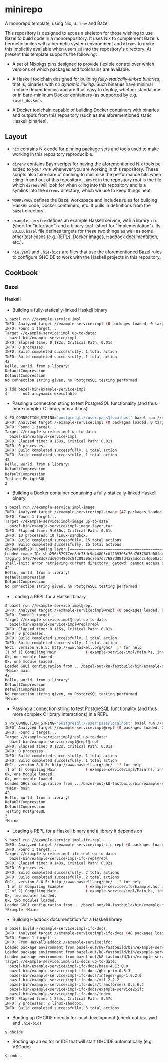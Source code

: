 # minirepo

A monorepo template, using Nix, `direnv` and Bazel.

This repository is designed to act as a skeleton for those wishing to use Bazel
to build code in a monorepository. It uses Nix to complement Bazel's hermetic
builds with a hermetic system environment and `direnv` to make this implicitly
available when users `cd` into the repository's directory. At present this
template supports the following:

* A set of Nixpkgs pins designed to provide flexible control over which versions
  of which packages and toolchains are available.

* A Haskell toolchain designed for building _fully-statically-linked binaries_,
  that is, binaries with _no dynamic linking_. Such binaries have minimal
  runtime dependencies and are thus easy to deploy, whether standalone or in
  bare-minimum Docker containers (as supported by e.g. `rules_docker`).

* A Docker toolchain capable of building Docker containers with binaries and
  outputs from this repository (such as the aforementioned static Haskell
  binaries).

## Layout

* `nix` contains Nix code for pinning package sets and tools used to make
  working in this repository reproducible.

* `direnv` contains Bash scripts for having the aforementioned Nix tools be
  added to your `PATH` whenever you are working in this repository. These
  scripts also take care of caching to minimise the performance hits when
  `cd`ing in and out of this repository. `.envrc` in the repository root is the
  file which `direnv` will look for when `cd`ing into this repository and is a
  symlink into the `direnv` directory, which we use to keep things neat.

* `WORKSPACE` defines the Bazel workspace and includes rules for building
  Haskell code, Docker containers, etc. It pulls in definitions from the `bazel`
  directory.

* `example-service` defines an example Haskell service, with a library `ifc`
  (short for "interface") and a binary `impl` (short for "implementation"). Its
  `BUILD.bazel` file defines targets for these two things as well as some other
  test cases (e.g. REPLs, Docker images, Haddock documentation, etc.).

* `hie.yaml` and `.hie-bios` are files that use the aforementioned Bazel rules
  to configure GHCIDE to work with the Haskell projects in this repository.

## Cookbook

### Bazel

#### Haskell

* Building a fully-statically-linked Haskell binary

```bash
$ bazel run //example-service:impl
INFO: Analyzed target //example-service:impl (0 packages loaded, 0 targets configured).
INFO: Found 1 target...
Target //example-service:impl up-to-date:
  bazel-bin/example-service/impl
INFO: Elapsed time: 0.182s, Critical Path: 0.01s
INFO: 0 processes.
INFO: Build completed successfully, 1 total action
INFO: Build completed successfully, 1 total action
42
Hello, world, from a library!
DefaultCompression
DefaultCompression
No connection string given, no PostgreSQL testing performed

$ ldd bazel-bin/example-service/impl
$       not a dynamic executable
```

* Passing a connection string to test PostgreSQL functionality (and thus more
  complex C library interactions)

```bash
$ PG_CONNECTION_STRING="postgresql://user:pass@localhost" bazel run //example-service:impl
INFO: Analyzed target //example-service:impl (0 packages loaded, 0 targets configured).
INFO: Found 1 target...
Target //example-service:impl up-to-date:
  bazel-bin/example-service/impl
INFO: Elapsed time: 0.158s, Critical Path: 0.01s
INFO: 0 processes.
INFO: Build completed successfully, 1 total action
INFO: Build completed successfully, 1 total action
42
Hello, world, from a library!
DefaultCompression
DefaultCompression
Testing PostgreSQL
2
```

* Building a Docker container containing a fully-statically-linked Haskell
  binary

```bash
$ bazel run //example-service:impl-image
INFO: Analyzed target //example-service:impl-image (47 packages loaded, 6571 targets configured).
INFO: Found 1 target...
Target //example-service:impl-image up-to-date:
  bazel-bin/example-service/impl-image-layer.tar
INFO: Elapsed time: 9.680s, Critical Path: 0.61s
INFO: 10 processes: 10 linux-sandbox.
INFO: Build completed successfully, 15 total actions
INFO: Build completed successfully, 15 total actions
6b79aa9adb28: Loading layer [==================================================>]  45.74MB/45.74MB
Loaded image ID: sha256:57977ee8dc73dc9d44805c8f209305c76a7d37687d08fd4a8adcd2c4d6b0ac7f
Tagging 57977ee8dc73dc9d44805c8f209305c76a7d37687d08fd4a8adcd2c4d6b0ac7f as bazel/example-service:impl-image
shell-init: error retrieving current directory: getcwd: cannot access parent directories: No such file or directory
42
Hello, world, from a library!
DefaultCompression
DefaultCompression
No connection string given, no PostgreSQL testing performed
```

* Loading a REPL for a Haskell binary

```bash
$ bazel run //example-service:impl@repl
INFO: Analyzed target //example-service:impl@repl (0 packages loaded, 0 targets configured).
INFO: Found 1 target...
Target //example-service:impl@repl up-to-date:
  bazel-bin/example-service/impl@repl@repl
INFO: Elapsed time: 0.116s, Critical Path: 0.01s
INFO: 0 processes.
INFO: Build completed successfully, 1 total action
INFO: Build completed successfully, 1 total action
GHCi, version 8.6.5: http://www.haskell.org/ghc/  :? for help
[1 of 1] Compiling Main             ( example-service/impl/Main.hs, interpreted )
Ok, one module loaded.
Ok, one module loaded.
Loaded GHCi configuration from .../bazel-out/k8-fastbuild/bin/example-service/ghci-repl-script-impl@repl
*Main> main
42
Hello, world, from a library!
DefaultCompression
DefaultCompression
No connection string given, no PostgreSQL testing performed
*Main>
```

* Passing a connection string to test PostgreSQL functionality (and thus more
  complex C library interactions) in a REPL

```bash
$ PG_CONNECTION_STRING="postgresql://user:pass@localhost" bazel run //example-service:impl@repl
INFO: Analyzed target //example-service:impl@repl (0 packages loaded, 0 targets configured).
INFO: Found 1 target...
Target //example-service:impl@repl up-to-date:
  bazel-bin/example-service/impl@repl@repl
INFO: Elapsed time: 0.122s, Critical Path: 0.01s
INFO: 0 processes.
INFO: Build completed successfully, 1 total action
INFO: Build completed successfully, 1 total action
GHCi, version 8.6.5: http://www.haskell.org/ghc/  :? for help
[1 of 1] Compiling Main             ( example-service/impl/Main.hs, interpreted )
Ok, one module loaded.
Ok, one module loaded.
Loaded GHCi configuration from .../bazel-out/k8-fastbuild/bin/example-service/ghci-repl-script-impl@repl
*Main> main
42
Hello, world, from a library!
DefaultCompression
DefaultCompression
Testing PostgreSQL
2
*Main>
```

* Loading a REPL for a Haskell binary and a library it depends on

```bash
$ bazel run //example-service:impl-ifc-repl
INFO: Analyzed target //example-service:impl-ifc-repl (0 packages loaded, 1 target configured).
INFO: Found 1 target...
Target //example-service:impl-ifc-repl up-to-date:
  bazel-bin/example-service/impl-ifc-repl@repl
INFO: Elapsed time: 0.148s, Critical Path: 0.02s
INFO: 0 processes.
INFO: Build completed successfully, 2 total actions
INFO: Build completed successfully, 2 total actions
GHCi, version 8.6.5: http://www.haskell.org/ghc/  :? for help
[1 of 2] Compiling Example          ( example-service/ifc/Example.hs, interpreted )
[2 of 2] Compiling Main             ( example-service/impl/Main.hs, interpreted )
Ok, two modules loaded.
Ok, two modules loaded.
Loaded GHCi configuration from .../bazel-out/k8-fastbuild/bin/example-service/ghci-repl-script-impl-ifc-repl
*Example *Main>
```

* Building Haddock documentation for a Haskell library

```bash
$ bazel build //example-service:impl-ifc-docs
INFO: Analyzed target //example-service:impl-ifc-docs (48 packages loaded, 3026 targets configured).
INFO: Found 1 target...
INFO: From HaskellHaddock //example-service:ifc:
Loaded package environment from bazel-out/k8-fastbuild/bin/example-service/compile-package_env-ifc
Loaded package environment from bazel-out/k8-fastbuild/bin/example-service/compile-package_env-ifc
Loaded package environment from bazel-out/k8-fastbuild/bin/example-service/compile-package_env-ifc
Target //example-service:impl-ifc-docs up-to-date:
  bazel-bin/example-service/impl-ifc-docs/base-4.12.0.0
  bazel-bin/example-service/impl-ifc-docs/ghc-prim-0.5.3
  bazel-bin/example-service/impl-ifc-docs/integer-gmp-1.0.2.0
  bazel-bin/example-service/impl-ifc-docs/mtl-2.2.2
  bazel-bin/example-service/impl-ifc-docs/transformers-0.5.6.2
  bazel-bin/example-service/impl-ifc-docs/example-serviceZSifc
  bazel-bin/example-service/impl-ifc-docs/index
INFO: Elapsed time: 1.854s, Critical Path: 0.57s
INFO: 2 processes: 2 linux-sandbox.
INFO: Build completed successfully, 3 total actions
```

* Booting up GHCIDE directly for local development (check out `hie.yaml` and
  `.hie-bios`

```bash
$ ghcide
```

* Booting up an editor or IDE that will start GHCIDE automatically (e.g. VSCode)

```bash
$ code .
```
